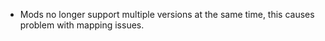 * Mods no longer support multiple versions at the same time, this causes problem with mapping issues.